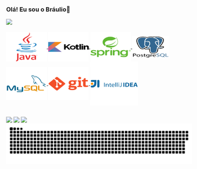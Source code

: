 ### Olá! Eu sou o Bráulio👋


 

<div>
  <a href="https://github.com/Braulio-Carvalho">   
  <img height="200" src="https://github-readme-stats.vercel.app/api?username=Braulio-Carvalho&show_icons=true&theme=tokyonight&include_all_commits=true&count_private=true"/>
 <div style="display: inline_block"><br> 
  <img align="center" alt="Braulio-Java" height="80" width="110" src="https://raw.githubusercontent.com/devicons/devicon/master/icons/java/java-original-wordmark.svg">
  <img align="center" alt="Braulio-kotlin" height="80" width="110" src="https://raw.githubusercontent.com/devicons/devicon/master/icons/kotlin/kotlin-original-wordmark.svg"> 
		<img align="center" alt="Braulio-kotlin" height="80" width="110" src="https://github.com/devicons/devicon/blob/master/icons/spring/spring-original-wordmark.svg"> 
		<img align="center" alt="Braulio-kotlin" height="60" width="100" src="https://github.com/devicons/devicon/blob/master/icons/postgresql/postgresql-original-wordmark.svg"> 
		<img align="center" alt="Braulio-kotlin" height="90" width="110" src="https://github.com/devicons/devicon/blob/master/icons/mysql/mysql-original-wordmark.svg"> 
		<img align="center" alt="Braulio-kotlin" height="90" width="110" src="https://github.com/devicons/devicon/blob/master/icons/git/git-plain-wordmark.svg">
  <img align="center" alt="Braulio-kotlin" height="120" width="130" src="https://github.com/devicons/devicon/blob/master/icons/intellij/intellij-original-wordmark.svg">
	
   </div>
  
  ##
 
<div> 	

  <a href = "mailto:braulio.github@gmail.com"><img src="https://img.shields.io/badge/-Gmail-%23333?style=for-the-badge&logo=gmail&logoColor=white" target="_blank"></a>
  <a href="https://www.linkedin.com/in/Braulio-Carvalho" target="_blank"><img src="https://img.shields.io/badge/-LinkedIn-%230077B5?style=for-the-badge&logo=linkedin&logoColor=white" target="_blank"></a> 
  <a href="https://medium.com/@Braulio_Carvalho" target="_blank"><img src="https://img.shields.io/badge/Medium-12100E?style=for-the-badge&logo=medium&logoColor=white" target="_blank"></a> 
 ![Snake animation](https://github.com/Braulio-Carvalho/Braulio-Carvalho/blob/output/github-contribution-grid-snake.svg)


</div>
 
 


